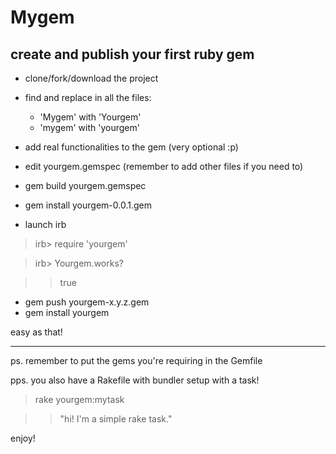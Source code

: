 # Mygem
## create and publish your first ruby gem


* clone/fork/download the project
* find and replace in all the files:
  * 'Mygem' with 'Yourgem' 
  * 'mygem' with 'yourgem'
* add real functionalities to the gem (very optional :p)
* edit yourgem.gemspec (remember to add other files if you need to)
* gem build yourgem.gemspec
* gem install yourgem-0.0.1.gem

* launch irb

>irb> require 'yourgem'

> irb> Yourgem.works? 

> > true

* gem push yourgem-x.y.z.gem
* gem install yourgem

easy as that!

---

ps. remember to put the gems you're requiring in the Gemfile

pps. you also have a Rakefile with bundler setup with a task!

> rake yourgem:mytask

> > "hi! I'm a simple rake task."

enjoy!